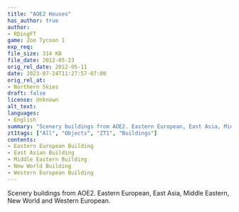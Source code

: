 ```yaml
---
title: "AOE2 Houses"
has_author: true
author: 
- RDingFT
game: Zoo Tycoon 1
exp_req:
file_size: 314 KB
file_date: 2012-05-23
orig_rel_date: 2012-05-11
date: 2023-07-24T11:27:57-07:00
orig_rel_at: 
- Northern Skies
draft: false
license: Unknown
alt_text: 
languages:
- English
summary: "Scenery buildings from AOE2. Eastern European, East Asia, Middle Eastern, New World and Western European"
zt1tags: ["All", "Objects", "ZT1", "Buildings"]
contents:
- Eastern European Building
- East Asian Building
- Middle Eastern Building
- New World Building
- Western European Building
---
```


Scenery buildings from AOE2. Eastern European, East Asia, Middle Eastern, New World and Western European.